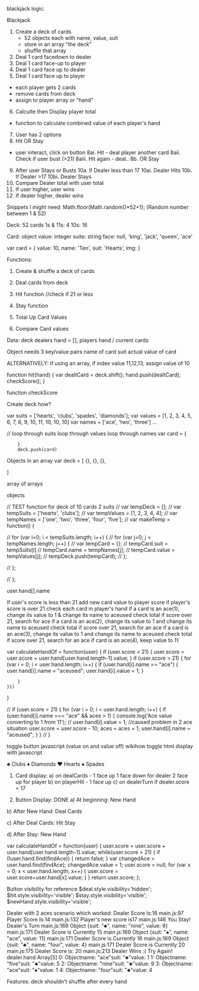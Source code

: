 blackjack logic:

Blackjack
1. Create a deck of cards
    - 52 objects each with name, value, suit
    - store in an array "the deck"
    - shuffle that array 
2. Deal 1 card facedown to dealer
3. Deal 1 card face-up to player
4. Deal 1 card face up to dealer
5. Deal 1 card face up to player
- each player gets 2 cards
- remove cards from deck
- assign to player array or "hand"
6. Calculte then Display player total
- function to calculate combined value of each player's hand
7. User has 2 options
8. Hit OR Stay
- user interact, click on button
8ai. Hit - deal player another card
8aii. Check if user bust (>21)
8aiii. Hit again - deal..
8b. OR Stay
9. After user Stays or Busts
10a. If Dealer less than 17
10ai. Dealer Hits
10b. If Dealer >17
10bi. Dealer Stays
11. Compare Dealer total with user total
12. If user higher, user wins
13. If dealer higher, dealer wins


Snippets I might need:
Math.floor(Math.random()*52+1); (Random number between 1 & 52)


Deck:
52 cards
1s & 11s: 4
10s: 16

Card: object
value: integer
suite: string 
face: null, 'king', 'jack', 'queen', 'ace'

var card = {
    value: 10,
    name: 'Ten',
    suit: 'Hearts',
    img: 
}

Functions:
1. Create & shuffle a deck of cards
2. Deal cards from deck
3. Hit function //check if 21 or less
4. Stay function

5. Total Up Card Values 
6. Compare Card values

Data:
deck
dealers hand = [];
players hand / current cards

Object needs 3 key/value pairs
name of card
suit
actual value of card

ALTERNATIVELY:
If using an array,
if index value 11,12,13, assign value of 10


function hit(hand) {
    var dealtCard = deck.shift();
    hand.push(dealtCard);
    checkScore();
}

function checkScore

Create deck how?

var suits = ['hearts', 'clubs', 'spades', 'diamonds'];
var values = [1, 2, 3, 4, 5, 6, 7, 8, 9, 10, 11, 10, 10, 10]
var names = ['ace', 'two', 'three'] ...

// loop through suits
    loop through values
        loop through names
            var card = {

        }
        deck.push(card)

Objects in an array
var deck = [
    {},
    {},
    {},

]

array of arrays

objects

// TEST function for deck of 10 cards 2 suits
// var tempDeck = [];
// var tempSuits = ['hearts', 'clubs'];
// var tempValues = [1, 2, 3, 4, 4];
// var tempNames = ['one', 'two', 'three', 'four', 'five'];
//   var makeTemp = function() {

//     for (var i=0; i < tempSuits.length; i++) {
//       for (var j=0; j < tempNames.length; j++) {
//       var tempCard = {};
//       tempCard.suit = tempSuits[i]
//       tempCard.name = tempNames[j];
//       tempCard.value = tempValues[j];
//       tempDeck.push(tempCard);
//     };

//     };

//   };


user.hand[].name

If user's score is less than 21
add new card value to player score
if player's score is over 21
check each card in player's hand
if a card is an ace(1), change its value to 1 & change its name to aceused
check total 
if score over 21, search for ace
if a card is an ace(2), change its value to 1 and change its name to aceused
check total
if score over 21, search for an ace
if a card is an ace(3), change its value to 1 and change its name to aceused
check total
if score over 21, search for an ace
if card is an ace(4), keep value to 11

var calculateHandOf = function(user) {
    if (user.score < 21) {
        user.score = user.score + user.hand[user.hand.length-1].value;
    }
    if (user.score > 21) {
        for (var i = 0; i < user.hand.length; i++) {
            if (user.hand[i].name == "ace") {
                user.hand[i].name = "aceused";
                user.hand[i].value = 1;
            }
        
        }
    }1) 
}

// if (user.score > 21) {
    for (var i = 0; i < user.hand.length; i++) {
      if (user.hand[i].name === "ace" && aces > 1) {
        console.log('Ace value converting to 1 from 11');
        // user.hand[i].value = 1;  //caused problem in 2 ace situation
        user.score = user.score - 10;
        aces = aces + 1;
        user.hand[i].name = "aceused";
      }
    }
  // }


toggle button javascript (value on and value off)
wikihow toggle html display with javascript

♣ Clubs
♦ Diamonds
♥ Hearts
♠ Spades


1) Card display:
a) on dealCards - 
    1 face up 1 face down for dealer
    2 face up for player
b) on playerHit - 
    1 face up
c) on dealerTurn
    if dealer.score < 17

2) Button Display: DONE
a) At beginning:
    New Hand

b) After New Hand:
    Deal Cards

c) After Deal Cards:
    Hit
    Stay

d) After Stay:
    New Hand
     

var calculateHandOf = function(user) {
  user.score = user.score + user.hand[user.hand.length-1].value;
  while(user.score > 21) {
    if (!user.hand.find(findAce)) {
      return false;
    }
    var changedAce = user.hand.find(findAce);
     changedAce.value = 1;
     user.score = null;
     for (var x = 0; x < user.hand.length; x++) {
      user.score = user.score+user.hand[x].value;
     }
  }
  return user.score;
};


Button visibility for reference
  $deal.style.visibility='hidden';
  $hit.style.visibility='visible';
  $stay.style.visibility='visible';
  $newHand.style.visibility='visible';

Dealer with 2 aces scenario which worked:
Dealer Score Is:16
main.js:97 Player Score Is:14
main.js:132 Player's new score is17
main.js:146 You Stay! Dealer's Turn
main.js:169 Object {suit: "♣", name: "nine", value: 9}
main.js:171 Dealer Score is Currently 15
main.js:169 Object {suit: "♠", name: "ace", value: 11}
main.js:171 Dealer Score is Currently 16
main.js:169 Object {suit: "♣", name: "four", value: 4}
main.js:171 Dealer Score is Currently 20
main.js:175 Dealer Score is: 20
main.js:213 Dealer Wins :( Try Again!
dealer.hand
Array[5]
0: Objectname: "ace"suit: "♣"value: 1
1: Objectname: "five"suit: "♣"value: 5
2: Objectname: "nine"suit: "♣"value: 9
3: Objectname: "ace"suit: "♠"value: 1
4: Objectname: "four"suit: "♣"value: 4

Features:
deck shouldn't shuffle after every hand 



